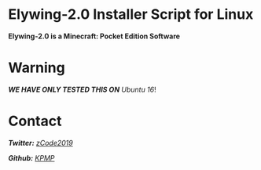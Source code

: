 # Elywing-2.0 Installer Script for Linux
**Elywing-2.0 is a Minecraft: Pocket Edition Software**

# Warning
***WE HAVE ONLY TESTED THIS ON*** *Ubuntu 16*!

# Contact
***Twitter:*** *[zCode2019](twitter.com/zCode2019)*

***Github:*** *[KPMP](github.com/KryptoniteMP-Team)*
